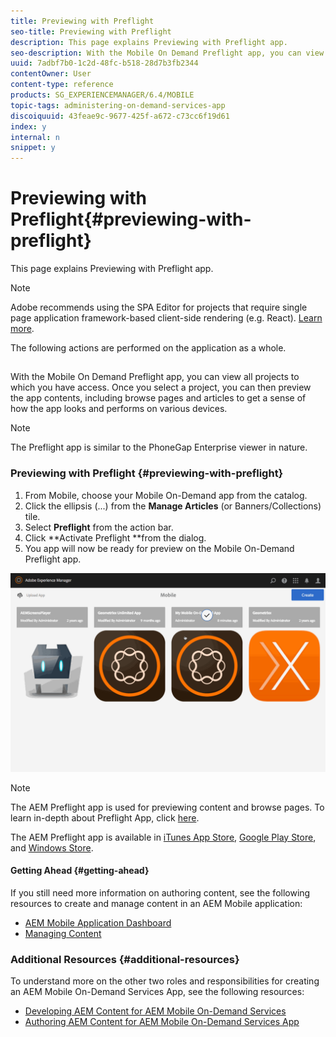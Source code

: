 ```yaml
---
title: Previewing with Preflight
seo-title: Previewing with Preflight
description: This page explains Previewing with Preflight app.
seo-description: With the Mobile On Demand Preflight app, you can view all projects to which you have access. Follow this page to learn more about this.
uuid: 7adbf7b0-1c2d-48fc-b518-28d7b3fb2344
contentOwner: User
content-type: reference
products: SG_EXPERIENCEMANAGER/6.4/MOBILE
topic-tags: administering-on-demand-services-app
discoiquuid: 43feae9c-9677-425f-a672-c73cc6f19d61
index: y
internal: n
snippet: y
---
```


# Previewing with Preflight{#previewing-with-preflight}

This page explains Previewing with Preflight app.

>[!NOTE]
>
>Adobe recommends using the SPA Editor for projects that require single page application framework-based client-side rendering (e.g. React). [Learn more](../../sites/developing/using/spa-overview.md).

The following actions are performed on the application as a whole.

##

With the Mobile On Demand Preflight app, you can view all projects to which you have access. Once you select a project, you can then preview the app contents, including browse pages and articles to get a sense of how the app looks and performs on various devices.

>[!NOTE]
>
>The Preflight app is similar to the PhoneGap Enterprise viewer in nature.

### Previewing with Preflight {#previewing-with-preflight}

1. From Mobile, choose your Mobile On-Demand app from the catalog.
1. Click the ellipsis (...) from the **Manage Articles** (or Banners/Collections) tile.
1. Select **Preflight** from the action bar.
1. Click **Activate Preflight **from the dialog.
1. You app will now be ready for preview on the Mobile On-Demand Preflight app.

![](assets/chlimage_1-8.gif)

>[!NOTE]
>
>The AEM Preflight app is used for previewing content and browse pages. To learn in-depth about Preflight App, click [here](https://helpx.adobe.com/digital-publishing-solution/help/preflight-app.html).
>
>The AEM Preflight app is available in [iTunes App Store](https://itunes.apple.com/us/app/adobe-experience-manager-mobile/id1042687518?mt=8), [Google Play Store](https://play.google.com/store/apps/details?id=com.adobe.dps.preflight&hl=en), and [Windows Store](https://www.microsoft.com/en-us/store/p/adobe-experience-manager-mobile-preflight/9nblggh5wmxq).

#### Getting Ahead {#getting-ahead}

If you still need more information on authoring content, see the following resources to create and manage content in an AEM Mobile application:

* [AEM Mobile Application Dashboard](../../mobile/using/mobile-apps-ondemand-application-dashboard.md)
* [Managing Content](../../mobile/using/mobile-apps-ondemand-manage-content-ondemand.md)

### Additional Resources {#additional-resources}

To understand more on the other two roles and responsibilities for creating an AEM Mobile On-Demand Services App, see the following resources:

* [Developing AEM Content for AEM Mobile On-Demand Services](../../mobile/using/aem-mobile-on-demand.md)
* [Authoring AEM Content for AEM Mobile On-Demand Services App](../../mobile/using/mobile-apps-ondemand.md)

